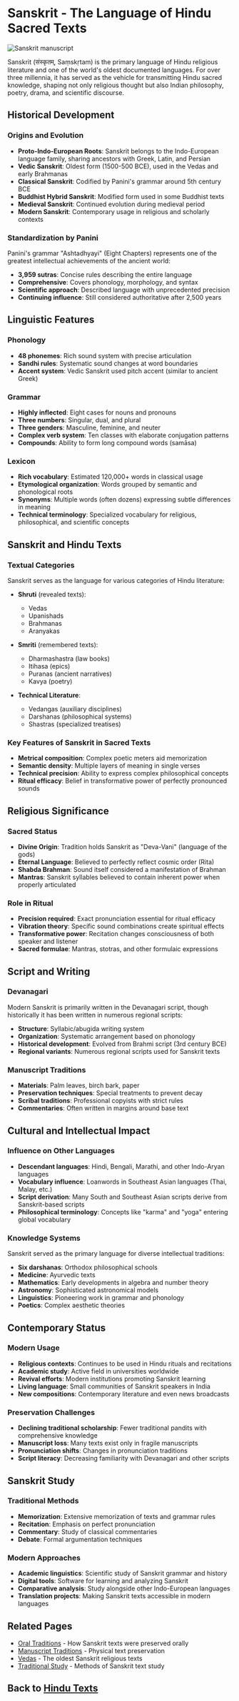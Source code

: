 # Sanskrit - The Language of Hindu Sacred Texts

![Sanskrit manuscript](sanskrit_manuscript.jpg)

Sanskrit (संस्कृतम्, Saṃskṛtam) is the primary language of Hindu religious literature and one of the world's oldest documented languages. For over three millennia, it has served as the vehicle for transmitting Hindu sacred knowledge, shaping not only religious thought but also Indian philosophy, poetry, drama, and scientific discourse.

## Historical Development

### Origins and Evolution

- **Proto-Indo-European Roots**: Sanskrit belongs to the Indo-European language family, sharing ancestors with Greek, Latin, and Persian
- **Vedic Sanskrit**: Oldest form (1500-500 BCE), used in the Vedas and early Brahmanas
- **Classical Sanskrit**: Codified by Panini's grammar around 5th century BCE
- **Buddhist Hybrid Sanskrit**: Modified form used in some Buddhist texts
- **Medieval Sanskrit**: Continued evolution during medieval period
- **Modern Sanskrit**: Contemporary usage in religious and scholarly contexts

### Standardization by Panini

Panini's grammar "Ashtadhyayi" (Eight Chapters) represents one of the greatest intellectual achievements of the ancient world:

- **3,959 sutras**: Concise rules describing the entire language
- **Comprehensive**: Covers phonology, morphology, and syntax
- **Scientific approach**: Described language with unprecedented precision
- **Continuing influence**: Still considered authoritative after 2,500 years

## Linguistic Features

### Phonology

- **48 phonemes**: Rich sound system with precise articulation
- **Sandhi rules**: Systematic sound changes at word boundaries
- **Accent system**: Vedic Sanskrit used pitch accent (similar to ancient Greek)

### Grammar

- **Highly inflected**: Eight cases for nouns and pronouns
- **Three numbers**: Singular, dual, and plural
- **Three genders**: Masculine, feminine, and neuter
- **Complex verb system**: Ten classes with elaborate conjugation patterns
- **Compounds**: Ability to form long compound words (samāsa)

### Lexicon

- **Rich vocabulary**: Estimated 120,000+ words in classical usage
- **Etymological organization**: Words grouped by semantic and phonological roots
- **Synonyms**: Multiple words (often dozens) expressing subtle differences in meaning
- **Technical terminology**: Specialized vocabulary for religious, philosophical, and scientific concepts

## Sanskrit and Hindu Texts

### Textual Categories

Sanskrit serves as the language for various categories of Hindu literature:

- **Shruti** (revealed texts):
  - Vedas
  - Upanishads
  - Brahmanas
  - Aranyakas

- **Smriti** (remembered texts):
  - Dharmashastra (law books)
  - Itihasa (epics)
  - Puranas (ancient narratives)
  - Kavya (poetry)

- **Technical Literature**:
  - Vedangas (auxiliary disciplines)
  - Darshanas (philosophical systems)
  - Shastras (specialized treatises)

### Key Features of Sanskrit in Sacred Texts

- **Metrical composition**: Complex poetic meters aid memorization
- **Semantic density**: Multiple layers of meaning in single verses
- **Technical precision**: Ability to express complex philosophical concepts
- **Ritual efficacy**: Belief in transformative power of perfectly pronounced sounds

## Religious Significance

### Sacred Status

- **Divine Origin**: Tradition holds Sanskrit as "Deva-Vani" (language of the gods)
- **Eternal Language**: Believed to perfectly reflect cosmic order (Rita)
- **Shabda Brahman**: Sound itself considered a manifestation of Brahman
- **Mantras**: Sanskrit syllables believed to contain inherent power when properly articulated

### Role in Ritual

- **Precision required**: Exact pronunciation essential for ritual efficacy
- **Vibration theory**: Specific sound combinations create spiritual effects
- **Transformative power**: Recitation changes consciousness of both speaker and listener
- **Sacred formulae**: Mantras, stotras, and other formulaic expressions

## Script and Writing

### Devanagari

Modern Sanskrit is primarily written in the Devanagari script, though historically it has been written in numerous regional scripts:

- **Structure**: Syllabic/abugida writing system
- **Organization**: Systematic arrangement based on phonology
- **Historical development**: Evolved from Brahmi script (3rd century BCE)
- **Regional variants**: Numerous regional scripts used for Sanskrit texts

### Manuscript Traditions

- **Materials**: Palm leaves, birch bark, paper
- **Preservation techniques**: Special treatments to prevent decay
- **Scribal traditions**: Professional copyists with strict rules
- **Commentaries**: Often written in margins around base text

## Cultural and Intellectual Impact

### Influence on Other Languages

- **Descendant languages**: Hindi, Bengali, Marathi, and other Indo-Aryan languages
- **Vocabulary influence**: Loanwords in Southeast Asian languages (Thai, Malay, etc.)
- **Script derivation**: Many South and Southeast Asian scripts derive from Sanskrit-based scripts
- **Philosophical terminology**: Concepts like "karma" and "yoga" entering global vocabulary

### Knowledge Systems

Sanskrit served as the primary language for diverse intellectual traditions:

- **Six darshanas**: Orthodox philosophical schools
- **Medicine**: Ayurvedic texts
- **Mathematics**: Early developments in algebra and number theory
- **Astronomy**: Sophisticated astronomical models
- **Linguistics**: Pioneering work in grammar and phonology
- **Poetics**: Complex aesthetic theories

## Contemporary Status

### Modern Usage

- **Religious contexts**: Continues to be used in Hindu rituals and recitations
- **Academic study**: Active field in universities worldwide
- **Revival efforts**: Modern institutions promoting Sanskrit learning
- **Living language**: Small communities of Sanskrit speakers in India
- **New compositions**: Contemporary literature and even news broadcasts

### Preservation Challenges

- **Declining traditional scholarship**: Fewer traditional pandits with comprehensive knowledge
- **Manuscript loss**: Many texts exist only in fragile manuscripts
- **Pronunciation shifts**: Changes in pronunciation traditions
- **Script literacy**: Decreasing familiarity with Devanagari and other scripts

## Sanskrit Study

### Traditional Methods

- **Memorization**: Extensive memorization of texts and grammar rules
- **Recitation**: Emphasis on perfect pronunciation
- **Commentary**: Study of classical commentaries
- **Debate**: Formal argumentation techniques

### Modern Approaches

- **Academic linguistics**: Scientific study of Sanskrit grammar and history
- **Digital tools**: Software for learning and analyzing Sanskrit
- **Comparative analysis**: Study alongside other Indo-European languages
- **Translation projects**: Making Sanskrit texts accessible in modern languages

## Related Pages

- [Oral Traditions](./oral_traditions.md) - How Sanskrit texts were preserved orally
- [Manuscript Traditions](./manuscript_traditions.md) - Physical text preservation
- [Vedas](./vedas.md) - The oldest Sanskrit religious texts
- [Traditional Study](./traditional_study.md) - Methods of Sanskrit text study

## Back to [Hindu Texts](./README.md)

